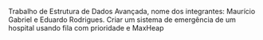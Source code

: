 Trabalho de Estrutura de Dados Avançada, nome dos integrantes: Maurício Gabriel e Eduardo Rodrigues. Criar um sistema de emergência de um hospital usando fila com prioridade e MaxHeap
